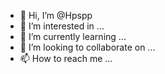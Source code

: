 - 👋 Hi, I’m @Hpspp
- 👀 I’m interested in ...
- 🌱 I’m currently learning ...
- 💞️ I’m looking to collaborate on ...
- 📫 How to reach me ...

<!---
Hpspp/Hpspp is a ✨ special ✨ repository because its `README.md` (this file) appears on your GitHub profile.
You can click the Preview link to take a look at your changes.
--->
